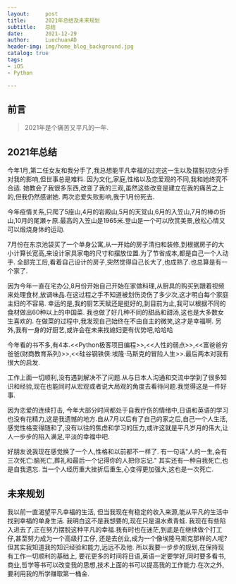```yaml
---
layout:     post
title:      2021年总结及未来规划
subtitle:   总结
date:       2021-12-29
author:     LuochuanAD
header-img: img/home_blog_background.jpg
catalog: true
tags:
- iOS 
- Python

---
```


## 前言

>2021年是个痛苦又平凡的一年.


## 2021年总结

今年1月,第二任女友和我分手了,我总想能平凡幸福的过完这一生以及摆脱初恋分手对我的影响,但世事总是难料. 因为文化,家庭,性格以及恋爱观的不同,我和她终究不合适. 她教会了我很多东西,改变了我的三观,虽然这些改变是建立在我的痛苦之上的,但我仍然感谢她.
两次恋爱失败影响,我于1月份死去.

今年疫情关系,只爬了5座山,4月的岩殿山,5月的天覚山,6月的入笠山,7月的棒の折山,10月的尾瀬ヶ原.最高的入笠山是1965米.登山是一个可以欣赏美景,放松心情又可以煅烧身体的运动.

7月份在东京池袋买了一个单身公寓,从一开始的房子清扫和装修,到根据房子的大小计算长宽高,来设计家具家电的尺寸和摆放位置.为了节省成本,都是自己一个人动手. 全部完工后,看着自己设计的房子,突然觉得自己长大了,也成熟了.也总算是有一个家了.

因为今年一直在宅办公,8月份开始自己开始在家做料理,从厨具的购买到跟着视频来处理食材,放调味品.在这过程之手不知道被划伤烫伤了多少次,这才明白每个家庭主妇的不容易. 幸运的是,我的厨艺天赋还是挺好的,到目前为止,我可以根据不同的食材做出60种以上的中国菜. 我也做了好几种不同的甜品和甜汤,这也是大多数女生喜欢的. 在做菜的过程中,我发现自己始终在不由自主的微笑,这才是幸福啊. 
另外,我有一身的好厨艺,或许会在未来找媳妇更有优势吧,哈哈哈

今年看的书不多,有4本.<<Python极客项目编程>>,<<人性的弱点>>,<<富爸爸穷爸爸(财商教育系列)>>,<<硅谷钢铁侠:埃隆⋅马斯克的冒险人生>>.最后两本对我有很大的启发.

工作上面一切顺利,没有遇到解决不了问题.从与日本人沟通和交流中学到了很多知识和经验,现在也能同时从宏观或者说大局观的角度去看待问题.我觉得这是一件好事.

因为恋爱的连续打击, 今年大部分时间都处于自我疗伤的情绪中,日语和英语的学习也没有花精力,这是我遗憾的地方.自从7月以后有了自己的家之后,自己一个人生活,感觉性格变得随和了,没有以往的焦虑和学习的压力,或许这就是平凡岁月的伟大,让人一步步的陷入满足,平淡的幸福中吧.

好朋友说我现在感觉换了一个人,性格和以前都不一样了. 有一句话"人的一生,会有三次死亡:脑死亡,葬礼和最后一个记得你的人把你忘记." 其实还有一种自我死亡,也是自我遗忘. 当一个人经历重大挫折后重生,心变得更加强大,这也是一次死亡.


## 未来规划

我以前一直渴望平凡幸福的生活, 但当我现在有稳定的收入来源,能从平凡的生活中找到幸福的单身生活. 我明白这不是我想要的,现在只是温水煮青蛙. 我现在有些陷入进去了,正在努力摆脱这种平凡的幸福.我有时也在迷茫,到底是在继续做个打工仔,甚至努力成为一个高级打工仔, 还是去创业,成为一个像埃隆马斯克那样的人呢?   但其实我知道我的知识经验和能力,远远不及他. 
所以我要一步步的规划,在保持现有工作一切顺利的基础上, 要花更多的时间将日语,英语一定要学好,同时要多看书,商业,哲学等书可以改变我的思想,技术上面的书可以提高我的工作能力.在次之外,要利用我的所学赚取第一桶金.





